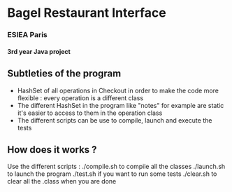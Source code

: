  <h1>Bagel Restaurant Interface</h1>
<h3> ESIEA Paris </h3>
<h4>3rd year Java project</h4>
 
 
<h2> Subtleties of the program </h2>
<ul>
    <li> HashSet of all operations in Checkout in order to make the code more flexible : every operation is a different class </li>
    <li> The different HashSet in the program like "notes" for example are static it's easier to access to them in the operation class</li>
    <li> The different scripts can be use to compile, launch and execute the tests </li>
</ul>

<h2> How does it works ? </h2>

Use the different scripts :
./compile.sh to compile all the classes
./launch.sh to launch the program
./test.sh if you want to run some tests 
./clear.sh to clear all the .class when you are done
